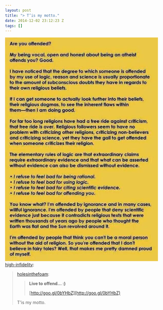 ```yaml
---
layout: post
title: "> T’is my motto."
date: 2014-12-02 23:12:23 Z
tags: []
---
```

![](/media/2014/12/104194031114.jpg)
[high-infidelity](http://high-infidelity.tumblr.com/post/102826333487/holesinthefoam-live-to-offend):

> [holesinthefoam](http://holesinthefoam.tumblr.com/post/101938401575/live-to-offend-http-goo-gl-0byhbz):
> 
> > **Live to offend… :)**
> > 
> > [http://goo.gl/0bYHbZ](http://goo.gl/0bYHbZ)
> 
> T’is my motto.
